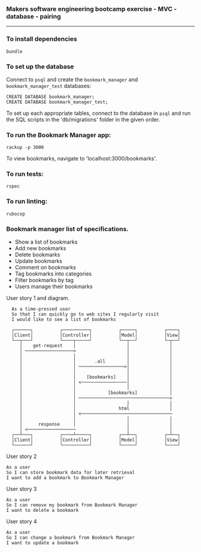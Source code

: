 ### Makers software engineering bootcamp exercise - MVC - database - pairing

---

### To install dependencies

````
bundle
````

### To set up the database

Connect to `psql` and create the `bookmark_manager` and `bookmark_manager_test` databases:

```
CREATE DATABASE bookmark_manager;
CREATE DATABASE bookmark_manager_test;
```

To set up each appropriate tables, connect to the database in `psql` and run the SQL scripts in the 'db/migrations' folder in the given order.

### To run the Bookmark Manager app:

```
rackup -p 3000
```

To view bookmarks, navigate to 'localhost:3000/bookmarks'.

### To run tests:

```
rspec
```

### To run linting:

```
rubocop
```

### Bookmark manager list of specifications.

  - Show a list of bookmarks
  - Add new bookmarks
  - Delete bookmarks
  - Update bookmarks
  - Comment on bookmarks
  - Tag bookmarks into categories
  - Filter bookmarks by tag
  - Users manage their bookmarks

   User story 1 and diagram.
```
  As a time-pressed user
  So that I can quickly go to web sites I regularly visit
  I would like to see a list of bookmarks
```

```
  ┌──────┐          ┌──────────┐          ┌─────┐          ┌────┐
  │Client│          │Controller│          │Model│          │View│
  └──┬───┘          └────┬─────┘          └──┬──┘          └─┬──┘
     │    get-request    │                   │               │
     │ ──────────────────>                   │               │
     │                   │                   │               │
     │                   │       .all        │               │
     │                   │ ─────────────────>│               │
     │                   │                   │               │
     │                   │    [bookmarks]    │               │
     │                   │ <─────────────────│               │
     │                   │                   │               │
     │                   │            [bookmarks]            │
     │                   │ ──────────────────────────────────>
     │                   │                   │               │
     │                   │                html               │
     │                   │ <──────────────────────────────────
     │                   │                   │               │
     │      response     │                   │               │
     │ <──────────────────                   │               │
  ┌──┴───┐          ┌────┴─────┐          ┌──┴──┐          ┌─┴──┐
  │Client│          │Controller│          │Model│          │View│
  └──────┘          └──────────┘          └─────┘          └────┘
  ```
User story 2

```
As a user
So I can store bookmark data for later retrieval
I want to add a bookmark to Bookmark Manager
```

User story 3

```
As a user
So I can remove my bookmark from Bookmark Manager
I want to delete a bookmark
```

User story 4

```
As a user
So I can change a bookmark from Bookmark Manager
I want to update a bookmark
```
